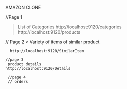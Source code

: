    AMAZON CLONE


   //Page 1
   > List of Categories
    http://localhost:9120/categories
    http://localhost:9120/products

   // Page 2 
    > Variety of items of similar product
      
      http://localhost:9120/SimilarItem
      
    //page 3
     product details
    http://localhost:9120/Details

     //page 4
     // orders
